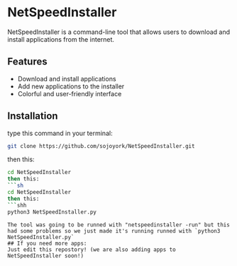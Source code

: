 # NetSpeedInstaller
NetSpeedInstaller is a command-line tool that allows users to download and install applications from the internet. 

## Features
- Download and install applications
- Add new applications to the installer
- Colorful and user-friendly interface

## Installation
type this command in your terminal:
```sh
git clone https://github.com/sojoyork/NetSpeedInstaller.git
```
then this:
```sh
cd NetSpeedInstaller
then this:
```sh
cd NetSpeedInstaller
then this:
```shh
python3 NetSpeedInstaller.py
```
```
The tool was going to be runned with "netspeedinstaller -run" but this had some problems so we just made it's running runned with `python3 NetSpeedInstaller.py`
## If you need more apps:
Just edit this repostory! (we are also adding apps to NetSpeedInstaller soon!)
